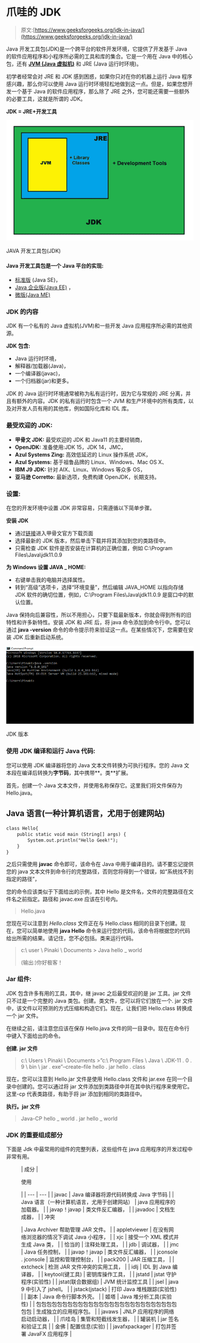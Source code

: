# 爪哇的 JDK

> 原文:[https://www.geeksforgeeks.org/jdk-in-java/](https://www.geeksforgeeks.org/jdk-in-java/)

Java 开发工具包(JDK)是一个跨平台的软件开发环境，它提供了开发基于 Java 的软件应用程序和小程序所必需的工具和库的集合。它是一个用在 Java 中的核心包，还有 [**JVM (Java 虚拟机)**](https://www.geeksforgeeks.org/jvm-works-jvm-architecture/) 和 JRE (Java 运行时环境)。

初学者经常会对 JRE 和 JDK 感到困惑，如果你只对在你的机器上运行 Java 程序感兴趣，那么你可以使用 Java 运行时环境轻松地做到这一点。但是，如果您想开发一个基于 Java 的软件应用程序，那么除了 JRE 之外，您可能还需要一些额外的必要工具，这就是所谓的 JDK。

**JDK = JRE+开发工具**

![](img/407e4a33288234bef4ac12ebf8b7faf7.png)

JAVA 开发工具包(JDK)

#### Java 开发工具包是一个 Java 平台的实现:

*   [标准版](https://en.wikipedia.org/wiki/Java_Platform,_Standard_Edition) (Java SE)，
*   [Java 企业版(Java EE)](https://en.wikipedia.org/wiki/Jakarta_EE) ，
*   [微版(Java ME)](https://en.wikipedia.org/wiki/Java_Platform,_Micro_Edition)

### JDK 的内容

JDK 有一个私有的 Java 虚拟机(JVM)和一些开发 Java 应用程序所必需的其他资源。

**JDK 包含:**

*   Java 运行时环境，
*   解释器/加载器(Java)，
*   一个编译器(javac)，
*   一个归档器(jar)和更多。

JDK 的 Java 运行时环境通常被称为私有运行时，因为它与常规的 JRE 分离，并且有额外的内容。JDK 的私有运行时包含一个 JVM 和生产环境中的所有类库，以及对开发人员有用的其他库，例如国际化库和 IDL 库。

### **最受欢迎的 JDK:**

*   **甲骨文 JDK:** 最受欢迎的 JDK 和 Java11 的主要经销商，
*   **OpenJDK:** 准备使用:JDK 15，JDK 14，JMC，
*   **Azul Systems Zing:** 高效低延迟的 Linux 操作系统 JDK，
*   **Azul Systems:** 基于祖鲁品牌的 Linux、Windows、Mac OS X、
*   **IBM J9 JDK:** 针对 AIX、Linux、Windows 等众多 OS，
*   **亚马逊 Corretto:** 最新选项，免费构建 OpenJDK，长期支持。

### 设置:

在您的开发环境中设置 JDK 非常容易，只需遵循以下简单步骤。

**安装 JDK**

*   通过[链接](https://www.oracle.com/in/java/technologies/)进入甲骨文官方下载页面
*   选择最新的 JDK 版本，然后单击下载并将其添加到您的类路径中。
*   只需检查 JDK 软件是否安装在计算机的正确位置，例如 C:\Program Files\Java\jdk11.0.9

**为 Windows 设置 JAVA _ HOME:**

*   右键单击我的电脑并选择属性。
*   转到“高级”选项卡，选择“环境变量”，然后编辑 JAVA_HOME 以指向存储 JDK 软件的确切位置，例如，C:\Program Files\Java\jdk11.0.9 是窗口中的默认位置。

Java 保持向后兼容性，所以不用担心，只要下载最新版本，你就会得到所有的旧特性和许多新特性。安装 JDK 和 JRE 后，将 java 命令添加到命令行中。您可以通过 **java -version** 命令的命令提示符来验证这一点。在某些情况下，您需要在安装 JDK 后重新启动系统。

![](img/c9e9545e805ea418d0f4b6aa4de45773.png)

JDK 版本

### 使用 JDK 编译和运行 Java 代码:

您可以使用 JDK 编译器将您的 Java 文本文件转换为可执行程序。您的 Java 文本段在编译后转换为**字节码**，其中携带**。类**扩展。

首先，创建一个 Java 文本文件，并使用名称保存它。这里我们将文件保存为 Hello.java。

## Java 语言(一种计算机语言，尤用于创建网站)

```
class Hello{
    public static void main (String[] args) {
        System.out.println("Hello Geek!");
    }
}
```

之后只需使用 **javac** 命令即可，该命令在 Java 中用于编译目的。请不要忘记提供您的 java 文本文件到命令行的完整路径，否则您将得到一个错误，如“系统找不到指定的路径”，

您的命令应该类似于下面给出的示例，其中 Hello 是文件名，文件的完整路径在文件名之前指定。路径和 javac.exe 应该在引号内。

> Hello.java

您现在可以注意到 *Hello.class* 文件正在与 Hello.class 相同的目录下创建。现在，您可以简单地使用 **java Hello** 命令来运行您的代码，该命令将根据您的代码给出所需的结果。请记住，您不必包括。类来运行代码。

> c:\ user \ Pinaki \ Documents > Java hello _ world
> 
> (输出:)你好极客！

### Jar 组件:

JDK 包含许多有用的工具，其中，继 javac 之后最受欢迎的是 jar 工具。jar 文件只不过是一个完整的 Java 类包。创建。类文件，您可以将它们放在一个. jar 文件中，该文件以可预测的方式压缩和构造它们。现在，让我们把 Hello.class 转换成一个 jar 文件。

在继续之前，请注意您应该在保存 Hello.java 文件的同一目录中。现在在命令行中键入下面给出的命令。

**创建. jar 文件**

> c:\ Users \ Pinaki \ Documents >”c:\ Program Files \ Java \ JDK-11 . 0 . 9 \ bin \ jar . exe”–create–file hello . jar hello . class

现在，您可以注意到 Hello.jar 文件是使用 Hello.class 文件和 jar.exe 在同一个目录中创建的。您可以通过将 jar 文件添加到类路径中并在其中执行程序来使用它。这里-cp 代表类路径，有助于将 jar 添加到相同的类路径中。

**执行。jar 文件**

> Java-CP hello _ world . jar hello _ world

### JDK 的重要组成部分

下面是 Jdk 中最常用的组件的完整列表，这些组件在 java 应用程序的开发过程中非常有用。

<figure class="table">

| 成分 | 

使用

 |
| --- | --- |
| javac | Java 编译器将源代码转换成 Java 字节码 |
| Java 语言（一种计算机语言，尤用于创建网站） | java 应用程序的加载器。 |
| javap！javap | 类文件反汇编器， |
| javadoc | 文档生成器， |
| 冲突

 | Java Archiver 帮助管理 JAR 文件。 |
| appletviewer | 在没有网络浏览器的情况下调试 Java 小程序， |
| xjc | 接受一个 XML 模式并生成 Java 类， |
| 恰当的 | 注释处理工具， |
| jdb | 调试器， |
| jmc | Java 任务控制， |
| javap！javap | 类文件反汇编器， |
| jconsole . jconsole | 监控和管理控制台， |
| pack200 | JAR 压缩工具， |
| extcheck | 检测 JAR 文件冲突的实用工具， |
| idlj | IDL 到 Java 编译器， |
| keytool(键工具) | 密钥库操作工具， |
| jstatd | jstat 守护程序(实验性) |
| jstat(联合数据组) | JVM 统计监控工具 |
| jsel | java 9 中引入了 jshell。 |
| jstack(jstack) | 打印 Java 堆栈跟踪(实验性) |
| 副本 | Java 命令行脚本外壳。 |
| 姬塔 | Java 堆分析工具(实验性) |
| 包包包包包包包包包包包包包包包包包包包包包包包包包包包包包 | 生成独立的应用程序包。 |
| javaws | JNLP 应用程序的网络启动启动器， |
| 爪哇岛 | 集管和短截线发生器， |
| 罐装机 | jar 签名和验证工具 |
| 金佛 | 配置信息(实验) |
| javafxpackager | 打包并签署 JavaFX 应用程序 |

</figure>
